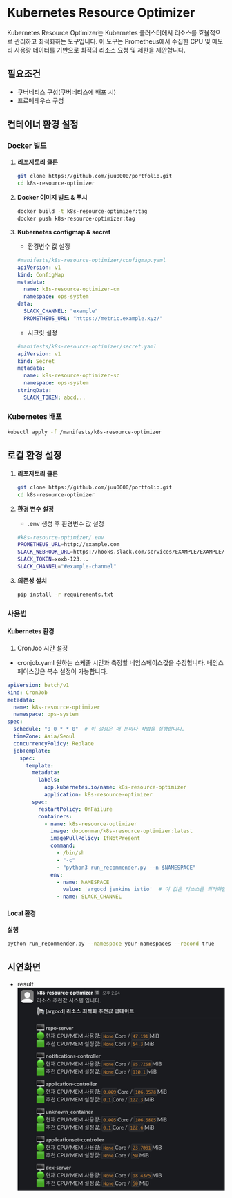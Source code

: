 # Kubernetes Resource Optimizer

Kubernetes Resource Optimizer는 Kubernetes 클러스터에서 리소스를 효율적으로 관리하고 최적화하는 도구입니다. 이 도구는 Prometheus에서 수집한 CPU 및 메모리 사용량 데이터를 기반으로 최적의 리소스 요청 및 제한을 제안합니다.

## 필요조건
* 쿠버네티스 구성(쿠버네티스에 배포 시)
* 프로메테우스 구성

## 컨테이너 환경 설정

### Docker 빌드

1. **리포지토리 클론**
   ```bash
   git clone https://github.com/juu0000/portfolio.git
   cd k8s-resource-optimizer
   ```

2. **Docker 이미지 빌드 & 푸시**
   ```bash
   docker build -t k8s-resource-optimizer:tag
   docker push k8s-resource-optimizer:tag
   ```

3. **Kubernetes configmap & secret**
   * 환경변수 값 설정
    ```yaml
    #manifests/k8s-resource-optimizer/configmap.yaml
    apiVersion: v1
    kind: ConfigMap
    metadata:
      name: k8s-resource-optimizer-cm
      namespace: ops-system
    data:
      SLACK_CHANNEL: "example"
      PROMETHEUS_URL: "https://metric.example.xyz/"
    ```

     * 시크릿 설정
    ```yaml
    #manifests/k8s-resource-optimizer/secret.yaml
    apiVersion: v1
    kind: Secret
    metadata:
      name: k8s-resource-optimizer-sc
      namespace: ops-system
    stringData:
      SLACK_TOKEN: abcd...
    ```

### Kubernetes 배포
```bash
kubectl apply -f /manifests/k8s-resource-optimizer
```

## 로컬 환경 설정

1. **리포지토리 클론**
   ```bash
   git clone https://github.com/juu0000/portfolio.git
   cd k8s-resource-optimizer
   ```

2. **환경 변수 설정**
     * .env 생성 후 환경변수 값 설정 
      ```bash
      #k8s-resource-optimizer/.env
      PROMETHEUS_URL=http://example.com
      SLACK_WEBHOOK_URL=https://hooks.slack.com/services/EXAMPLE/EXAMPLE/EXAMPLE
      SLACK_TOKEN=xoxb-123...
      SLACK_CHANNEL="#example-channel"
      ```

3. **의존성 설치**
   ```bash
   pip install -r requirements.txt
   ```

### 사용법
#### Kubernetes 환경
1. CronJob 시간 설정
* cronjob.yaml
원하는 스케줄 시간과 측정할 네임스페이스값을 수정합니다.
네임스페이스값은 복수 설정이 가능합니다.

```yaml
apiVersion: batch/v1
kind: CronJob
metadata:
  name: k8s-resource-optimizer
  namespace: ops-system
spec:
  schedule: "0 0 * * 0"  # 이 설정은 매 분마다 작업을 실행합니다.
  timeZone: Asia/Seoul
  concurrencyPolicy: Replace
  jobTemplate:
    spec:
      template:
        metadata:
          labels:
            app.kubernetes.io/name: k8s-resource-optimizer
            application: k8s-resource-optimizer
        spec:
          restartPolicy: OnFailure
          containers:
            - name: k8s-resource-optimizer
              image: docconman/k8s-resource-optimizer:latest
              imagePullPolicy: IfNotPresent
              command:
                - /bin/sh
                - "-c"
                - "python3 run_recommender.py --n $NAMESPACE"
              env:
                - name: NAMESPACE
                  value: 'argocd jenkins istio'  # 이 값은 리소스를 최적화할 Kubernetes 네임스페이스를 지정합니다.
                - name: SLACK_CHANNEL
```

#### Local 환경
**실행**
   ```bash
   python run_recommender.py --namespace your-namespaces --record true
   ```

## 시연화면

* result
![image](./images/k8s-resource.jpg "측정결과")
